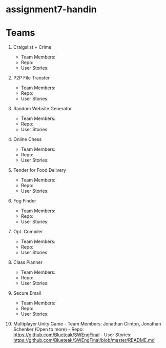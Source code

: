 # assignment7-handin

# Teams

 1. Craigslist + Crime
    - Team Members:  
    - Repo:
    - User Stories:

 2. P2P File Transfer
    - Team Members:  
    - Repo:
    - User Stories:
    
 3. Random Website Generator
    - Team Members:  
    - Repo:
    - User Stories:
    
 4. Online Chess
    - Team Members:  
    - Repo:
    - User Stories:

 5. Tender for Food Delivery
    - Team Members:  
    - Repo: 
    - User Stories:
 
 6. Fog Finder
    - Team Members:  
    - Repo:
    - User Stories:
    
 7. Opt. Compiler
    - Team Members:  
    - Repo:
    - User Stories:
    
 8. Class Planner
    - Team Members:  
    - Repo:
    - User Stories:
    
 9. Secure Email
    - Team Members:  
    - Repo:
    - User Stories:
    
 10. Multiplayer Unity Game
    - Team Members: Jonathan Clinton, Jonathan Schenker (Open to more)
    - Repo: https://github.com/Blueteak/SWEngFinal
    - User Stories: https://github.com/Blueteak/SWEngFinal/blob/master/README.md
    

